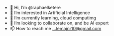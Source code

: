 - 👋 Hi, I’m @raphaelketere
- 👀 I’m interested in Artificial Intelligence 
- 🌱 I’m currently learning, cloud computimg
- 💞️ I’m looking to collaborate on, and be AI expert
- 📫 How to reach me ...lemajnr10@gmail.com

<!---
raphaelketere/raphaelketere is a ✨ special ✨ repository because its `README.md` (this file) appears on your GitHub profile.
You can click the Preview link to take a look at your changes.
--->
